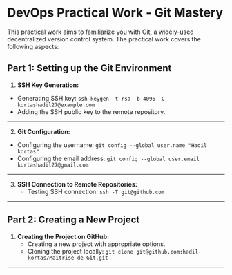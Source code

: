 # DevOps Practical Work - Git Mastery
This practical work aims to familiarize you with Git, a widely-used decentralized version control system. The practical work covers the following aspects:
## Part 1: Setting up the Git Environment
  1. **SSH Key Generation:**
   - Generating SSH key: `ssh-keygen -t rsa -b 4096 -C kortashadil27@example.com`
   - Adding the SSH public key to the remote repository.
---
  2. **Git Configuration:**
  - Configuring the username: `git config --global user.name "Hadil kortas"`
  - Configuring the email address: `git config --global user.email kortashadil27@gmail.com`
---
3. **SSH Connection to Remote Repositories:**
   - Testing SSH connection: `ssh -T git@github.com`
---
## Part 2: Creating a New Project
1. **Creating the Project on GitHub:**
   - Creating a new project with appropriate options.
   - Cloning the project locally: `git clone git@github.com:hadil-kortas/Maitrise-de-Git.git`
---





